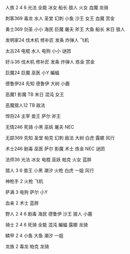 人族 2 4 6
    光法
    全能
    冰女
    船长
    狼人
    火女
    血魔
    龙骑

刺客369
    毒龙
    水人
    圣堂
    幻刺
    小鱼
    沙王
    女王
    血魔
    赏金

勇士369
    剑圣
    小小
    海民
    巨魔
    屠夫
    斧王
    大鱼
    船长
    末日
    狼人

发明家24
    伐木机
    修补匠
    发条
    炸弹人
    飞机

太古24
    电棍
    水人
    电狗
    小小
    谜团

好斗36
    伐木机
    修补匠
    发条
    炸弹人
    炼金
    赏金

巨魔24
    巨魔
    巫医
    小Y
    蝙蝠

德鲁伊24
    先知
    德鲁伊
    大树
    小鹿

恶魔1
    影魔
    TB
    末日
    混沌
    女王

恶魔猎人12
    TB
    敌法

悍将24
    主宰
    兽王
    萨尔
    斧王

无情246
    死骑
    小黑
    巫妖
    屠夫
    NEC

无踪369
    先知
    圣堂
    帕克
    幻刺
    敌法
    大树
    白虎
    露娜
    风行

术士246
    剧毒
    巫医
    萨尔
    影魔
    术士
    炼金
    NEC
    谜团

法师36
    光法
    冰女
    电棍
    巫妖
    帕克
    火女
    蓝胖

猎人 3 6
	兽王
	小黑
	潮汐
	火枪
	白虎
	一姐
	风行

神枪手 2
	火枪
	飞机

萨满 3
	电狗
	萨尔
	小Y

血亲 2
	术士
	蓝胖

野人 2 4 6
	剧毒
	海民
	德鲁伊
	沙王
	狼人
	小鹿

骑士 2 4 6
	死骑
	全能
	混沌
	蝙蝠
	露娜
	龙骑

鳞甲 2 4
	小鱼
	大鱼
	潮汐
	一姐

龙族 2
	毒龙
	帕克
	龙骑





